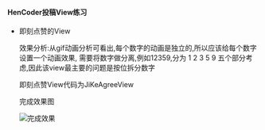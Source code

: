 #### HenCoder投稿View练习
- 即刻点赞的View

  效果分析:从gif动画分析可看出,每个数字的动画是独立的,所以应该给每个数字设置一个动画效果,
  需要将数字做分离,例如12359,分为 1 2 3 5 9 五个部分考虑,因此该view最主要的问题是按位拆分数字

  即刻点赞View代码为JiKeAgreeView

  完成效果图

  ![完成效果](http://or5n6ccgu.bkt.clouddn.com/17-10-19/99829721.jpg)